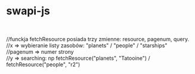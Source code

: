 # swapi-js
<br>

//funckja fetchResource posiada trzy zmienne: resource, pagenum, query. <br>
//x => wybieranie listy zasobów: "planets" / "people" / "starships"  <br>
//pagenum => numer strony <br>
//y => searching: np fetchResource("planets", "Tatooine") / fetchResource("people", "r2") <br>
